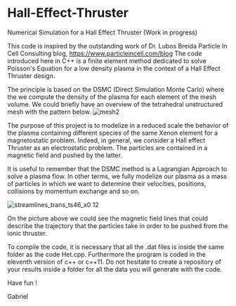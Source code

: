 # Hall-Effect-Thruster
Numerical Simulation for a Hall Effect Thruster (Work in progress)

This code is inspired by the outstanding work of Dr. Lubos Breida Particle In Cell Consulting blog, https://www.particleincell.com/blog
The code introduced here in C++ is a finite element method dedicated to solve Poisson's Equation for a low density plasma in the context of a Hall Effect Thruster design.

The principle is based on the DSMC (Direct Simulation Monte Carlo) where the we compute the density of the plasma for each element of the mesh volume. We could briefly have an overview of the tetrahedral unstructured mesh with the pattern below. 
![mesh2](https://user-images.githubusercontent.com/56968382/99896749-89c87e00-2c61-11eb-8729-4641f6056849.png)


The purpose of this project is to modelize in a reduced scale the behavior of the plasma containing different species of the same Xenon element for a magnetostatic problem. 
Indeed, in general, we consider a Hall effect Thruster as an electrostatic problem. The particles are contained in a magnetic field and pushed by the latter.

It is useful to remember that the DSMC method is a Lagrangian Approach to solve a plasma flow. In other terms, we fully modelize our plasma as a mass of particles in which we want to determine their velocities, positions, collisions by momentum exchange and so on.

![streamlines_trans_ts46_x0 12](https://user-images.githubusercontent.com/56968382/99896779-c72d0b80-2c61-11eb-8609-30b47f6a3fae.png)

On the picture above we could see the magnetic field lines that could describe the trajectory that the particles take in order to be pushed from the ionic thruster. 

To compile the code, it is necessary that all the .dat files is inside the same folder as the code Het.cpp. Furthermore the program is coded in the eleventh version of c++ or c++11. Do not hesitate to create a repository of your results inside a folder for all the data you will generate with the code. 

Have fun !

Gabriel


